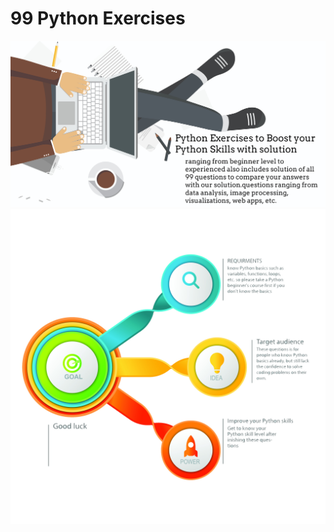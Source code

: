 # 99 Python Exercises
![alt text](https://github.com/Zeeshanahmad4/99-Python-Exercises-to-Boost-your-Python-Skills/blob/master/Cover.jpg)
![alt text](https://github.com/Zeeshanahmad4/99-Python-Exercises-to-Boost-your-Python-Skills/blob/master/introduction.jpg)
